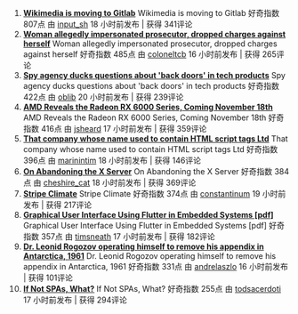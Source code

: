 1. **[Wikimedia is moving to Gitlab](https://www.mediawiki.org/wiki/GitLab_consultation#Outcome)** 
 Wikimedia is moving to Gitlab 
 好奇指数 807点  由 [input_sh](https://news.ycombinator.com/user?id=input_sh) 18 小时前发布 | 获得 341评论 
2. **[Woman allegedly impersonated prosecutor, dropped charges against herself](https://www.unionleader.com/news/courts/woman-accused-of-impersonating-prosecutor-dropping-criminal-charges-against-herself/article_1fdb1551-147d-53dd-ad45-6680bfc556fa.html?block_id=897573)** 
 Woman allegedly impersonated prosecutor, dropped charges against herself 
 好奇指数 485点  由 [coloneltcb](https://news.ycombinator.com/user?id=coloneltcb) 16 小时前发布 | 获得 265评论 
3. **[Spy agency ducks questions about 'back doors' in tech products](https://www.reuters.com/article/us-usa-security-congress-insight/spy-agency-ducks-questions-about-back-doors-in-tech-products-idUSKBN27D1CS)** 
 Spy agency ducks questions about 'back doors' in tech products 
 好奇指数 422点  由 [oblib](https://news.ycombinator.com/user?id=oblib) 20 小时前发布 | 获得 239评论 
4. **[AMD Reveals the Radeon RX 6000 Series, Coming November 18th](https://www.anandtech.com/show/16202/amd-reveals-the-radeon-rx-6000-series-rdna2-starts-at-the-highend-coming-november-18th)** 
 AMD Reveals the Radeon RX 6000 Series, Coming November 18th 
 好奇指数 416点  由 [jsheard](https://news.ycombinator.com/user?id=jsheard) 17 小时前发布 | 获得 359评论 
5. **[That company whose name used to contain HTML script tags Ltd](https://find-and-update.company-information.service.gov.uk/company/12956509)** 
 That company whose name used to contain HTML script tags Ltd 
 好奇指数 396点  由 [marinintim](https://news.ycombinator.com/user?id=marinintim) 18 小时前发布 | 获得 146评论 
6. **[On Abandoning the X Server](https://ajaxnwnk.blogspot.com/2020/10/on-abandoning-x-server.html)** 
 On Abandoning the X Server 
 好奇指数 384点  由 [cheshire_cat](https://news.ycombinator.com/user?id=cheshire_cat) 18 小时前发布 | 获得 369评论 
7. **[Stripe Climate](https://stripe.com/climate)** 
 Stripe Climate 
 好奇指数 374点  由 [constantinum](https://news.ycombinator.com/user?id=constantinum) 19 小时前发布 | 获得 217评论 
8. **[Graphical User Interface Using Flutter in Embedded Systems [pdf]](https://static.sched.com/hosted_files/osseu2020/e0/Oct%2027_Graphical%20User%20Interface%20Using%20Flutter%20in%20Embedded%20Systems_Hidenori%20Matsubayashi.pdf)** 
 Graphical User Interface Using Flutter in Embedded Systems [pdf] 
 好奇指数 357点  由 [timsneath](https://news.ycombinator.com/user?id=timsneath) 17 小时前发布 | 获得 182评论 
9. **[Dr. Leonid Rogozov operating himself to remove his appendix in Antarctica, 1961](https://rarehistoricalphotos.com/leonid-rogozov-appendix-1961/)** 
 Dr. Leonid Rogozov operating himself to remove his appendix in Antarctica, 1961 
 好奇指数 331点  由 [andrelaszlo](https://news.ycombinator.com/user?id=andrelaszlo) 16 小时前发布 | 获得 101评论 
10. **[If Not SPAs, What?](https://macwright.com/2020/10/28/if-not-spas.html)** 
 If Not SPAs, What? 
 好奇指数 255点  由 [todsacerdoti](https://news.ycombinator.com/user?id=todsacerdoti) 17 小时前发布 | 获得 294评论 
